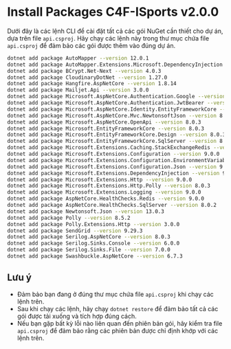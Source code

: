 # Install Packages C4F-ISports v2.0.0

Dưới đây là các lệnh CLI để cài đặt tất cả các gói NuGet cần thiết cho dự án, dựa trên file `api.csproj`. Hãy chạy các lệnh này trong thư mục chứa file `api.csproj` để đảm bảo các gói được thêm vào đúng dự án.

```bash
dotnet add package AutoMapper --version 12.0.1
dotnet add package AutoMapper.Extensions.Microsoft.DependencyInjection --version 12.0.1
dotnet add package BCrypt.Net-Next --version 4.0.3
dotnet add package CloudinaryDotNet --version 1.27.0
dotnet add package Hangfire.AspNetCore --version 1.8.14
dotnet add package Mailjet.Api --version 3.0.0
dotnet add package Microsoft.AspNetCore.Authentication.Google --version 8.0.3
dotnet add package Microsoft.AspNetCore.Authentication.JwtBearer --version 8.0.3
dotnet add package Microsoft.AspNetCore.Identity.EntityFrameworkCore --version 8.0.3
dotnet add package Microsoft.AspNetCore.Mvc.NewtonsoftJson --version 8.0.3
dotnet add package Microsoft.AspNetCore.OpenApi --version 8.0.3
dotnet add package Microsoft.EntityFrameworkCore --version 8.0.3
dotnet add package Microsoft.EntityFrameworkCore.Design --version 8.0.3
dotnet add package Microsoft.EntityFrameworkCore.SqlServer --version 8.0.3
dotnet add package Microsoft.Extensions.Caching.StackExchangeRedis --version 8.0.3
dotnet add package Microsoft.Extensions.Configuration --version 9.0.0
dotnet add package Microsoft.Extensions.Configuration.EnvironmentVariables --version 9.0.0
dotnet add package Microsoft.Extensions.Configuration.Json --version 9.0.0
dotnet add package Microsoft.Extensions.DependencyInjection --version 9.0.0
dotnet add package Microsoft.Extensions.Http --version 9.0.0
dotnet add package Microsoft.Extensions.Http.Polly --version 8.0.3
dotnet add package Microsoft.Extensions.Logging --version 9.0.0
dotnet add package AspNetCore.HealthChecks.Redis --version 9.0.0
dotnet add package AspNetCore.HealthChecks.SqlServer --version 8.0.2
dotnet add package Newtonsoft.Json --version 13.0.3
dotnet add package Polly --version 8.5.2
dotnet add package Polly.Extensions.Http --version 3.0.0
dotnet add package SendGrid --version 9.29.3
dotnet add package Serilog.AspNetCore --version 8.0.3
dotnet add package Serilog.Sinks.Console --version 6.0.0
dotnet add package Serilog.Sinks.File --version 7.0.0
dotnet add package Swashbuckle.AspNetCore --version 6.7.3
```

## Lưu ý

- Đảm bảo bạn đang ở đúng thư mục chứa file `api.csproj` khi chạy các lệnh trên.
- Sau khi chạy các lệnh, hãy chạy `dotnet restore` để đảm bảo tất cả các gói được tải xuống và tích hợp đúng cách.
- Nếu bạn gặp bất kỳ lỗi nào liên quan đến phiên bản gói, hãy kiểm tra file `api.csproj` để đảm bảo rằng các phiên bản được chỉ định khớp với các lệnh trên.
